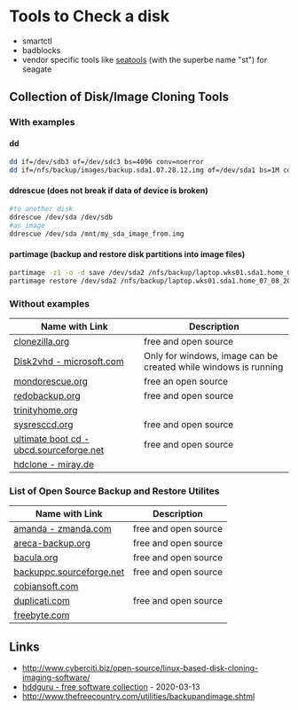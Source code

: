 # Tools to Check a disk

* smartctl
* badblocks
* vendor specific tools like [seatools](https://aur.archlinux.org/packages/seatools/) (with the superbe name "st") for seagate

## Collection of Disk/Image Cloning Tools

### With examples

#### dd

```bash
dd if=/dev/sdb3 of=/dev/sdc3 bs=4096 conv=noerror
dd if=/nfs/backup/images/backup.sda1.07.28.12.img of=/dev/sda1 bs=1M conv=noerror
```

#### ddrescue (does not break if data of device is broken)

```bash
#to another disk
ddrescue /dev/sda /dev/sdb
#as image
ddrescue /dev/sda /mnt/my_sda_image_from.img
```

#### partimage (backup and restore disk partitions into image files)

```bash
partimage -z1 -o -d save /dev/sda2 /nfs/backup/laptop.wks01.sda1.home_07_08_2012.gz
partimage restore /dev/sda2 /nfs/backup/laptop.wks01.sda1.home_07_08_2012.gz.000
```

### Without examples

| Name with Link | Description |
| --- | --- |
| [clonezilla.org](http://www.clonezilla.org/) | free and open source |
| [Disk2vhd - microsoft.com](https://docs.microsoft.com/en-us/sysinternals/downloads/disk2vhd) | Only for windows, image can be created while windows is running |
| [mondorescue.org](http://www.mondorescue.org/) | free an open source |
| [redobackup.org](http://www.redobackup.org/) | free and open source |
| [trinityhome.org](http://trinityhome.org/) | |
| [sysresccd.org](http://www.sysresccd.org/) | free and open source |
| [ultimate boot cd - ubcd.sourceforge.net](http://ubcd.sourceforge.net/) | free and open source |
| [hdclone - miray.de](http://www.miray.de/download/sat.hdclone.html) | |

### List of Open Source Backup and Restore Utilites

| Name with Link | Description |
| --- | --- |
| [amanda - zmanda.com](http://www.zmanda.com/amanda-community-edition.html) | free and open source |
| [areca-backup.org](http://www.areca-backup.org/) | free and open source |
| [bacula.org](http://www.bacula.org/) | free and open source |
| [backuppc.sourceforge.net](http://backuppc.sourceforge.net/index.html) | free and open source |
| [cobiansoft.com](http://www.cobiansoft.com/cobianbackup.htm) | |
| [duplicati.com](https://www.duplicati.com/) | free and open source |
| [freebyte.com](http://www.freebyte.com/fbbackup/) | |

## Links

* http://www.cyberciti.biz/open-source/linux-based-disk-cloning-imaging-software/
* [hddguru - free software collection](https://hddguru.com/software/) - 2020-03-13
* http://www.thefreecountry.com/utilities/backupandimage.shtml
